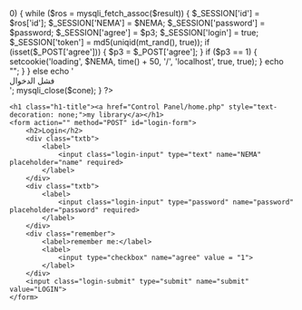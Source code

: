 <?php
include_once('../includes/appStyle.php');
include_once('../includes/appJS.php');
include_once('Control Panel/Connect to the database.php');
session_start();
session_regenerate_id();
if ($_SERVER['REQUEST_METHOD'] === 'POST') {
    $NEMA =mysqli_real_escape_string ($cone,filter_var($_POST['NEMA'],FILTER_SANITIZE_STRING));
    $password =mysqli_real_escape_string($cone, filter_var($_POST['password'],FILTER_SANITIZE_STRING));
   $en_password=md5($password);;
    $p3 = "";
    $query = "select * from admin where NEMA='$NEMA' AND password='$en_password' ";
    $result = mysqli_query($cone, $query);
    if (mysqli_num_rows($result) > 0) {
        while ($ros = mysqli_fetch_assoc($result)) {
            $_SESSION['id'] = $ros['id'];
            $_SESSION['NEMA'] = $NEMA;
            $_SESSION['password'] = $password;
            $_SESSION['agree'] = $p3;
            $_SESSION['login'] = true;
            $_SESSION['token'] = md5(uniqid(mt_rand(), true));
            if (isset($_POST['agree'])) {
                $p3 = $_POST['agree'];
            }
            if ($p3 == 1) {
                setcookie('loading', $NEMA, time() + 50, '/', 'localhost', true, true);
            }
            echo "<script> location.replace('Control Panel/home-CP.php')</script>";
        }
    }
    else
        echo '<div class="row"><div class="col-12"><div class="alert alert-danger">فشل الدخوال</div></div></div>';
    mysqli_close($cone);
}

?>
<!DOCTYPE html>
<html lang="en">
<head>
    <meta charset="UTF-8">
    <meta name="viewport" content="width=device-width, initial-scale=1.0">
    <title>login</title>
    <link rel="stylesheet" href="../layout/login.css">
</head>
<body>

    <h1 class="h1-title"><a href="Control Panel/home.php" style="text-decoration: none;">my library</a></h1>
    <form action="" method="POST" id="login-form">
        <h2>Login</h2>
        <div class="txtb">
            <label>
                <input class="login-input" type="text" name="NEMA" placeholder="name" required>
            </label>
        </div>
        <div class="txtb">
            <label>
                <input class="login-input" type="password" name="password" placeholder="password" required>
            </label>
        </div>
        <div class="remember">
            <label>remember me:</label>
            <label>
                <input type="checkbox" name="agree" value = "1">
            </label>
        </div>
        <input class="login-submit" type="submit" name="submit" value="LOGIN">
    </form>

</body>
</html>
